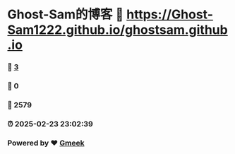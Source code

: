 # Ghost-Sam的博客 :link: https://Ghost-Sam1222.github.io/ghostsam.github.io 
### :page_facing_up: [3](https://Ghost-Sam1222.github.io/ghostsam.github.io/tag.html) 
### :speech_balloon: 0 
### :hibiscus: 2579 
### :alarm_clock: 2025-02-23 23:02:39 
### Powered by :heart: [Gmeek](https://github.com/Meekdai/Gmeek)
